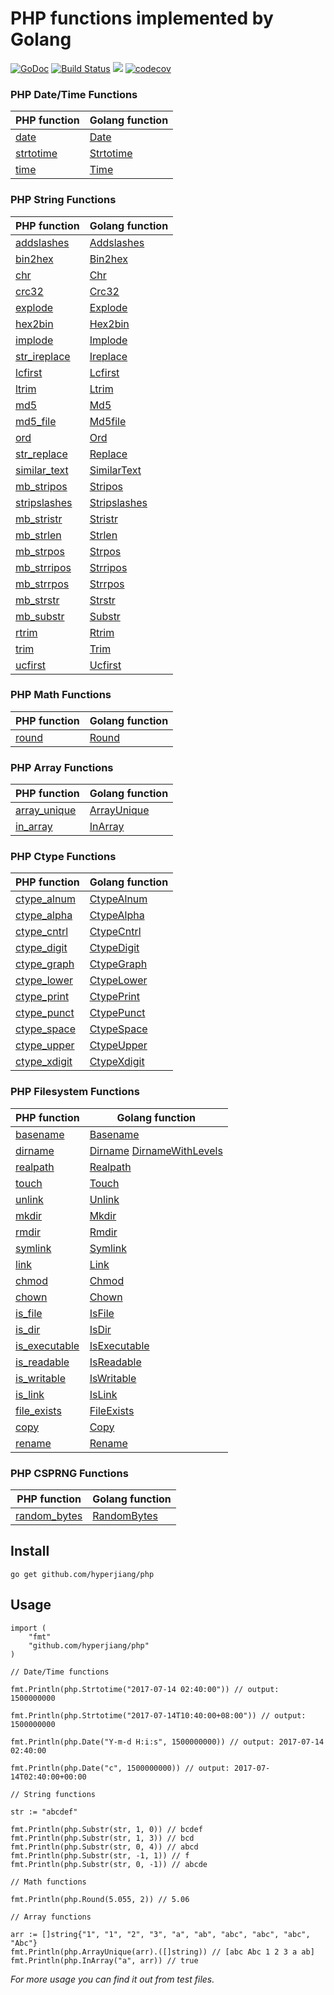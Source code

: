 # PHP functions implemented by Golang

[![GoDoc](https://godoc.org/github.com/hyperjiang/php?status.svg)](https://godoc.org/github.com/hyperjiang/php)
[![Build Status](https://travis-ci.org/hyperjiang/php.svg?branch=master)](https://travis-ci.org/hyperjiang/php)
[![](https://goreportcard.com/badge/github.com/hyperjiang/php)](https://goreportcard.com/report/github.com/hyperjiang/php)
[![codecov](https://codecov.io/gh/hyperjiang/php/branch/master/graph/badge.svg)](https://codecov.io/gh/hyperjiang/php)

### PHP Date/Time Functions

| PHP function                             | Golang function                          |
| ---------------------------------------- | ---------------------------------------- |
| [date](https://php.net/manual/en/function.date.php) | [Date](https://godoc.org/github.com/hyperjiang/php#Date) |
| [strtotime](https://php.net/manual/en/function.strtotime.php) | [Strtotime](https://godoc.org/github.com/hyperjiang/php#Strtotime) |
| [time](https://php.net/manual/en/function.time.php) | [Time](https://godoc.org/github.com/hyperjiang/php#Time) |

### PHP String Functions

| PHP function                             | Golang function                          |
| ---------------------------------------- | ---------------------------------------- |
| [addslashes](https://php.net/manual/en/function.addslashes.php) | [Addslashes](https://godoc.org/github.com/hyperjiang/php#Addslashes) |
| [bin2hex](https://php.net/manual/en/function.bin2hex.php) | [Bin2hex](https://godoc.org/github.com/hyperjiang/php#Bin2hex) |
| [chr](https://php.net/manual/en/function.chr.php) | [Chr](https://godoc.org/github.com/hyperjiang/php#Chr) |
| [crc32](https://php.net/manual/en/function.crc32.php) | [Crc32](https://godoc.org/github.com/hyperjiang/php#Crc32) |
| [explode](https://php.net/manual/en/function.explode.php) | [Explode](https://godoc.org/github.com/hyperjiang/php#Explode) |
| [hex2bin](https://php.net/manual/en/function.hex2bin.php) | [Hex2bin](https://godoc.org/github.com/hyperjiang/php#Hex2bin) |
| [implode](https://php.net/manual/en/function.implode.php) | [Implode](https://godoc.org/github.com/hyperjiang/php#Implode) |
| [str_ireplace](https://php.net/manual/en/function.str-ireplace.php) | [Ireplace](https://godoc.org/github.com/hyperjiang/php#Ireplace) |
| [lcfirst](https://php.net/manual/en/function.lcfirst.php) | [Lcfirst](https://godoc.org/github.com/hyperjiang/php#Lcfirst) |
| [ltrim](https://php.net/manual/en/function.ltrim.php) | [Ltrim](https://godoc.org/github.com/hyperjiang/php#Ltrim) |
| [md5](https://php.net/manual/en/function.md5.php) | [Md5](https://godoc.org/github.com/hyperjiang/php#Md5) |
| [md5_file](https://php.net/manual/en/function.md5-file.php) | [Md5file](https://godoc.org/github.com/hyperjiang/php#Md5File) |
| [ord](https://php.net/manual/en/function.ord.php) | [Ord](https://godoc.org/github.com/hyperjiang/php#Ord) |
| [str_replace](https://php.net/manual/en/function.str-replace.php) | [Replace](https://godoc.org/github.com/hyperjiang/php#Replace) |
| [similar_text](https://php.net/manual/en/function.similar-text.php) | [SimilarText](https://godoc.org/github.com/hyperjiang/php#SimilarText) |
| [mb_stripos](https://php.net/manual/en/function.mb-stripos.php) | [Stripos](https://godoc.org/github.com/hyperjiang/php#Stripos) |
| [stripslashes](https://php.net/manual/en/function.stripslashes.php) | [Stripslashes](https://godoc.org/github.com/hyperjiang/php#Stripslashes) |
| [mb_stristr](https://php.net/manual/en/function.mb-stristr.php) | [Stristr](https://godoc.org/github.com/hyperjiang/php#Stristr) |
| [mb_strlen](https://php.net/manual/en/function.mb-strlen.php) | [Strlen](https://godoc.org/github.com/hyperjiang/php#Strlen) |
| [mb_strpos](https://php.net/manual/en/function.mb-strpos.php) | [Strpos](https://godoc.org/github.com/hyperjiang/php#Strpos) |
| [mb_strripos](https://php.net/manual/en/function.mb-strripos.php) | [Strripos](https://godoc.org/github.com/hyperjiang/php#Strripos) |
| [mb_strrpos](https://php.net/manual/en/function.mb-strrpos.php) | [Strrpos](https://godoc.org/github.com/hyperjiang/php#Strrpos) |
| [mb_strstr](https://php.net/manual/en/function.mb-strstr.php) | [Strstr](https://godoc.org/github.com/hyperjiang/php#Strstr) |
| [mb_substr](https://php.net/manual/en/function.mb-substr.php) | [Substr](https://godoc.org/github.com/hyperjiang/php#Strstr) |
| [rtrim](https://php.net/manual/en/function.rtrim.php) | [Rtrim](https://godoc.org/github.com/hyperjiang/php#Rtrim) |
| [trim](https://php.net/manual/en/function.trim.php) | [Trim](https://godoc.org/github.com/hyperjiang/php#Trim) |
| [ucfirst](https://php.net/manual/en/function.ucfirst.php) | [Ucfirst](https://godoc.org/github.com/hyperjiang/php#Ucfirst) |

### PHP Math Functions

| PHP function                                         | Golang function                                            |
| ---------------------------------------------------- | ---------------------------------------------------------- |
| [round](https://php.net/manual/en/function.round.php) | [Round](https://godoc.org/github.com/hyperjiang/php#Round) |

### PHP Array Functions

| PHP function                                                 | Golang function                                              |
| ------------------------------------------------------------ | ------------------------------------------------------------ |
| [array_unique](https://php.net/manual/en/function.array-unique.php) | [ArrayUnique](https://godoc.org/github.com/hyperjiang/php#ArrayUnique) |
| [in_array](https://php.net/manual/en/function.in-array.php) | [InArray](https://godoc.org/github.com/hyperjiang/php#InArray) |

### PHP Ctype Functions

| PHP function                                         | Golang function                                            |
| ---------------------------------------------------- | ---------------------------------------------------------- |
| [ctype_alnum](https://php.net/manual/en/function.ctype-alnum.php) | [CtypeAlnum](https://godoc.org/github.com/hyperjiang/php#CtypeAlnum) |
| [ctype_alpha](https://php.net/manual/en/function.ctype-alpha.php) | [CtypeAlpha](https://godoc.org/github.com/hyperjiang/php#CtypeAlpha) |
| [ctype_cntrl](https://php.net/manual/en/function.ctype-cntrl.php) | [CtypeCntrl](https://godoc.org/github.com/hyperjiang/php#CtypeCntrl) |
| [ctype_digit](https://php.net/manual/en/function.ctype-digit.php) | [CtypeDigit](https://godoc.org/github.com/hyperjiang/php#CtypeDigit) |
| [ctype_graph](https://php.net/manual/en/function.ctype-graph.php) | [CtypeGraph](https://godoc.org/github.com/hyperjiang/php#CtypeGraph) |
| [ctype_lower](https://php.net/manual/en/function.ctype-lower.php) | [CtypeLower](https://godoc.org/github.com/hyperjiang/php#CtypeLower) |
| [ctype_print](https://php.net/manual/en/function.ctype-print.php) | [CtypePrint](https://godoc.org/github.com/hyperjiang/php#CtypePrint) |
| [ctype_punct](https://php.net/manual/en/function.ctype-punct.php) | [CtypePunct](https://godoc.org/github.com/hyperjiang/php#CtypePunct) |
| [ctype_space](https://php.net/manual/en/function.ctype-space.php) | [CtypeSpace](https://godoc.org/github.com/hyperjiang/php#CtypeSpace) |
| [ctype_upper](https://php.net/manual/en/function.ctype-upper.php) | [CtypeUpper](https://godoc.org/github.com/hyperjiang/php#CtypeUpper) |
| [ctype_xdigit](https://php.net/manual/en/function.ctype-xdigit.php) | [CtypeXdigit](https://godoc.org/github.com/hyperjiang/php#CtypeXdigit) |

### PHP Filesystem Functions

| PHP function                                         | Golang function                                            |
| ---------------------------------------------------- | ---------------------------------------------------------- |
| [basename](https://www.php.net/manual/en/function.basename.php) | [Basename](https://godoc.org/github.com/hyperjiang/php#Basename) |
| [dirname](https://www.php.net/manual/en/function.dirname.php) | [Dirname](https://godoc.org/github.com/hyperjiang/php#Dirname) [DirnameWithLevels](https://godoc.org/github.com/hyperjiang/php#DirnameWithLevels) |
| [realpath](https://www.php.net/manual/en/function.realpath.php) | [Realpath](https://godoc.org/github.com/hyperjiang/php#realpath) |
| [touch](https://www.php.net/manual/en/function.touch.php) | [Touch](https://godoc.org/github.com/hyperjiang/php#Touch) |
| [unlink](https://www.php.net/manual/en/function.unlink.php) | [Unlink](https://godoc.org/github.com/hyperjiang/php#Unlink) |
| [mkdir](https://www.php.net/manual/en/function.mkdir.php) | [Mkdir](https://godoc.org/github.com/hyperjiang/php#Mkdir) |
| [rmdir](https://www.php.net/manual/en/function.rmdir.php) | [Rmdir](https://godoc.org/github.com/hyperjiang/php#Rmdir) |
| [symlink](https://www.php.net/manual/en/function.symlink.php) | [Symlink](https://godoc.org/github.com/hyperjiang/php#Symlink) |
| [link](https://www.php.net/manual/en/function.link.php) | [Link](https://godoc.org/github.com/hyperjiang/php#Link) |
| [chmod](https://www.php.net/manual/en/function.chmod.php) | [Chmod](https://godoc.org/github.com/hyperjiang/php#Chmod) |
| [chown](https://www.php.net/manual/en/function.chown.php) | [Chown](https://godoc.org/github.com/hyperjiang/php#Chown) |
| [is_file](https://www.php.net/manual/en/function.is-file.php) | [IsFile](https://godoc.org/github.com/hyperjiang/php#IsFile) |
| [is_dir](https://www.php.net/manual/en/function.is-dir.php) | [IsDir](https://godoc.org/github.com/hyperjiang/php#IsDir) |
| [is_executable](https://www.php.net/manual/en/function.is-executable.php) | [IsExecutable](https://godoc.org/github.com/hyperjiang/php#IsExecutable) |
| [is_readable](https://www.php.net/manual/en/function.is-readable.php) | [IsReadable](https://godoc.org/github.com/hyperjiang/php#IsReadable) |
| [is_writable](https://www.php.net/manual/en/function.is-writable.php) | [IsWritable](https://godoc.org/github.com/hyperjiang/php#IsWritable) |
| [is_link](https://www.php.net/manual/en/function.is-link.php) | [IsLink](https://godoc.org/github.com/hyperjiang/php#IsLink) |
| [file_exists](https://www.php.net/manual/en/function.file-exists.php) | [FileExists](https://godoc.org/github.com/hyperjiang/php#FileExists) |
| [copy](https://www.php.net/manual/en/function.copy.php) | [Copy](https://godoc.org/github.com/hyperjiang/php#Copy) |
| [rename](https://www.php.net/manual/en/function.rename.php) | [Rename](https://godoc.org/github.com/hyperjiang/php#Rename) |

### PHP CSPRNG Functions

| PHP function                                         | Golang function                                            |
| ---------------------------------------------------- | ---------------------------------------------------------- |
| [random_bytes](https://php.net/manual/en/function.random-bytes.php) | [RandomBytes](https://godoc.org/github.com/hyperjiang/php#RandomBytes) |


## Install

```
go get github.com/hyperjiang/php
```

## Usage

```
import (
    "fmt"
    "github.com/hyperjiang/php"
)

// Date/Time functions

fmt.Println(php.Strtotime("2017-07-14 02:40:00")) // output: 1500000000

fmt.Println(php.Strtotime("2017-07-14T10:40:00+08:00")) // output: 1500000000

fmt.Println(php.Date("Y-m-d H:i:s", 1500000000)) // output: 2017-07-14 02:40:00

fmt.Println(php.Date("c", 1500000000)) // output: 2017-07-14T02:40:00+00:00

// String functions

str := "abcdef"

fmt.Println(php.Substr(str, 1, 0)) // bcdef
fmt.Println(php.Substr(str, 1, 3)) // bcd
fmt.Println(php.Substr(str, 0, 4)) // abcd
fmt.Println(php.Substr(str, -1, 1)) // f
fmt.Println(php.Substr(str, 0, -1)) // abcde

// Math functions

fmt.Println(php.Round(5.055, 2)) // 5.06

// Array functions

arr := []string{"1", "1", "2", "3", "a", "ab", "abc", "abc", "abc", "Abc"}
fmt.Println(php.ArrayUnique(arr).([]string)) // [abc Abc 1 2 3 a ab]
fmt.Println(php.InArray("a", arr)) // true

```

*For more usage you can find it out from test files.*
